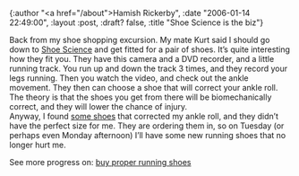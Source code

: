 {:author "<a href=\"/about\">Hamish Rickerby</a>", :date "2006-01-14 22:49:00", :layout :post, :draft? false, :title "Shoe Science is the biz"}

<div><div><p>Back from my shoe shopping excursion.  My mate Kurt said I should go down to <a href="http://www.shoescience.co.nz/">Shoe Science</a> and get fitted for a pair of shoes.  It&#8217;s quite interesting how they fit you.  They have this camera and a DVD recorder, and a little running track.  You run up and down the track 3 times, and they record your legs running.  Then you watch the video, and check out the ankle movement.  They then can choose a shoe that will correct your ankle roll.  The theory is that the shoes you get from there will be biomechanically correct, and they will lower the chance of injury.<br />Anyway, I found <a href="http://www.brooksrunning.com/prod.php?k=23645&#38;p=BSI41166">some shoes</a> that corrected my ankle roll, and they didn&#8217;t have the perfect size for me.  They are ordering them in, so on Tuesday (or perhaps even Monday afternoon) I&#8217;ll have some new running shoes that no longer hurt me.</p></div><div>See more progress on: <a href="http://www.43things.com/people/progress/rickerbh?on=1878114">buy proper running shoes</a></div></div>
